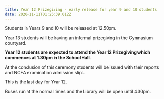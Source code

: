 ```yaml
---
title: Year 12 Prizegiving - early release for year 9 and 10 students
date: 2020-11-11T01:25:39.012Z
---
```

Students in Years 9 and 10 will be released at 12.50pm. 

Year 13 students will be having an informal prizegiving in the Gymnasium courtyard. 

**Year 12 students are expected to attend the Year 12 Prizegiving which commences at 1.30pm in the School Hall**.  

At the conclusion of this ceremony students will be issued with their reports and NCEA examination admission slips. 

This is the last day for Year 12.

Buses run at the normal times and the Library will be open until 4.30pm.
